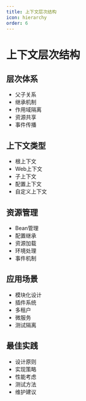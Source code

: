 ```yaml
---
title: 上下文层次结构
icon: hierarchy
order: 6
---
```


# 上下文层次结构

## 层次体系
- 父子关系
- 继承机制
- 作用域隔离
- 资源共享
- 事件传播

## 上下文类型
- 根上下文
- Web上下文
- 子上下文
- 配置上下文
- 自定义上下文

## 资源管理
- Bean管理
- 配置继承
- 资源加载
- 环境处理
- 事件机制

## 应用场景
- 模块化设计
- 插件系统
- 多租户
- 微服务
- 测试隔离

## 最佳实践
- 设计原则
- 实现策略
- 性能考虑
- 测试方法
- 维护建议
